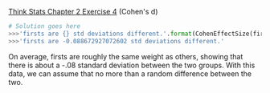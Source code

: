 [Think Stats Chapter 2 Exercise 4](http://greenteapress.com/thinkstats2/html/thinkstats2003.html#toc24) (Cohen's d)

```python
# Solution goes here
>>>'firsts are {} std deviations different.'.format(CohenEffectSize(firsts.totalwgt_lb, others.totalwgt_lb))
>>>'firsts are -0.088672927072602 std deviations different.'
```
On average, firsts are roughly the same weight as others, showing that there is about a -.08 standard deviation between the two groups. With this data, we can assume that no more than a random difference between the two.